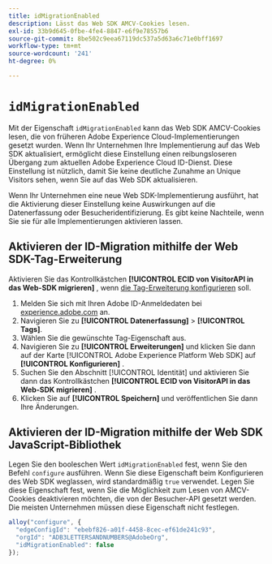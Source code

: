 ```yaml
---
title: idMigrationEnabled
description: Lässt das Web SDK AMCV-Cookies lesen.
exl-id: 33b9d645-0fbe-4fe4-8847-e6f9e78557b6
source-git-commit: 8be502c9eea67119dc537a5d63a6c71e0bff1697
workflow-type: tm+mt
source-wordcount: '241'
ht-degree: 0%

---
```


# `idMigrationEnabled`

Mit der Eigenschaft `idMigrationEnabled` kann das Web SDK AMCV-Cookies lesen, die von früheren Adobe Experience Cloud-Implementierungen gesetzt wurden. Wenn Ihr Unternehmen Ihre Implementierung auf das Web SDK aktualisiert, ermöglicht diese Einstellung einen reibungsloseren Übergang zum aktuellen Adobe Experience Cloud ID-Dienst. Diese Einstellung ist nützlich, damit Sie keine deutliche Zunahme an Unique Visitors sehen, wenn Sie auf das Web SDK aktualisieren.

Wenn Ihr Unternehmen eine neue Web SDK-Implementierung ausführt, hat die Aktivierung dieser Einstellung keine Auswirkungen auf die Datenerfassung oder Besucheridentifizierung. Es gibt keine Nachteile, wenn Sie sie für alle Implementierungen aktivieren lassen.

## Aktivieren der ID-Migration mithilfe der Web SDK-Tag-Erweiterung

Aktivieren Sie das Kontrollkästchen **[!UICONTROL ECID von VisitorAPI in das Web-SDK migrieren]** , wenn [ die Tag-Erweiterung konfigurieren](/help/tags/extensions/client/web-sdk/web-sdk-extension-configuration.md) soll.

1. Melden Sie sich mit Ihren Adobe ID-Anmeldedaten bei [experience.adobe.com](https://experience.adobe.com) an.
1. Navigieren Sie zu **[!UICONTROL Datenerfassung]** > **[!UICONTROL Tags]**.
1. Wählen Sie die gewünschte Tag-Eigenschaft aus.
1. Navigieren Sie zu **[!UICONTROL Erweiterungen]** und klicken Sie dann auf der Karte [!UICONTROL Adobe Experience Platform Web SDK] auf **[!UICONTROL Konfigurieren]** .
1. Suchen Sie den Abschnitt [!UICONTROL Identität] und aktivieren Sie dann das Kontrollkästchen **[!UICONTROL ECID von VisitorAPI in das Web-SDK migrieren]** .
1. Klicken Sie auf **[!UICONTROL Speichern]** und veröffentlichen Sie dann Ihre Änderungen.

## Aktivieren der ID-Migration mithilfe der Web SDK JavaScript-Bibliothek

Legen Sie den booleschen Wert `idMigrationEnabled` fest, wenn Sie den Befehl `configure` ausführen. Wenn Sie diese Eigenschaft beim Konfigurieren des Web SDK weglassen, wird standardmäßig `true` verwendet. Legen Sie diese Eigenschaft fest, wenn Sie die Möglichkeit zum Lesen von AMCV-Cookies deaktivieren möchten, die von der Besucher-API gesetzt werden. Die meisten Unternehmen müssen diese Eigenschaft nicht festlegen.

```js
alloy("configure", {
  "edgeConfigId": "ebebf826-a01f-4458-8cec-ef61de241c93",
  "orgId": "ADB3LETTERSANDNUMBERS@AdobeOrg",
  "idMigrationEnabled": false
});
```
